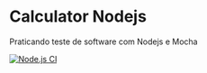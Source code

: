 # Calculator Nodejs

Praticando teste de software com Nodejs e Mocha

[![Node.js CI](https://github.com/cristianoidelfonso/calculator_nodejs/actions/workflows/node.js.yml/badge.svg)](https://github.com/cristianoidelfonso/calculator_nodejs/actions/workflows/node.js.yml)

